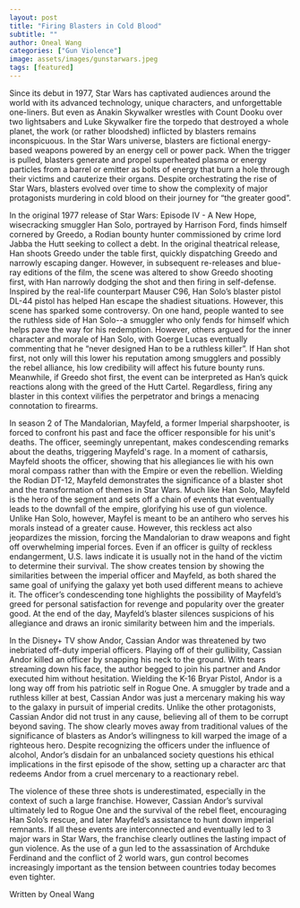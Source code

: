 ```yaml
---
layout: post
title: "Firing Blasters in Cold Blood"
subtitle: ""
author: Oneal Wang
categories: ["Gun Violence"]
image: assets/images/gunstarwars.jpeg
tags: [featured]
---
```


Since its debut in 1977, Star Wars has captivated audiences around the world with its advanced technology, unique characters, and unforgettable one-liners. But even as Anakin Skywalker wrestles with Count Dooku over two lightsabers and Luke Skywalker fire the torpedo that destroyed a whole planet, the work (or rather bloodshed) inflicted by blasters remains inconspicuous. In the Star Wars universe, blasters are fictional energy-based weapons powered by an energy cell or power pack. When the trigger is pulled, blasters generate and propel superheated plasma or energy particles from a barrel or emitter as bolts of energy that burn a hole through their victims and cauterize their organs. Despite orchestrating the rise of Star Wars, blasters evolved over time to show the complexity of major protagonists murdering in cold blood on their journey for “the greater good”.

In the original 1977 release of Star Wars: Episode IV - A New Hope, wisecracking smuggler Han Solo, portrayed by Harrison Ford, finds himself cornered by Greedo, a Rodian bounty hunter commissioned by crime lord Jabba the Hutt seeking to collect a debt. In the original theatrical release, Han shoots Greedo under the table first, quickly dispatching Greedo and narrowly escaping danger. However, in subsequent re-releases and blue-ray editions of the film, the scene was altered to show Greedo shooting first, with Han narrowly dodging the shot and then firing in self-defense. Inspired by the real-life counterpart Mauser C96, Han Solo’s blaster pistol DL-44 pistol has helped Han escape the shadiest situations. However, this scene has sparked some controversy. On one hand, people wanted to see the ruthless side of Han Solo--a smuggler who only fends for himself which helps pave the way for his redemption. However, others argued for the inner character and morale of Han Solo, with Goerge Lucas eventually commenting that he “never designed Han to be a ruthless killer”. If Han shot first, not only will this lower his reputation among smugglers and possibly the rebel alliance, his low credibility will affect his future bounty runs. Meanwhile, if Greedo shot first, the event can be interpreted as Han’s quick reactions along with the greed of the Hutt Cartel. Regardless, firing any blaster in this context vilifies the perpetrator and brings a menacing connotation to firearms. 

In season 2 of The Mandalorian, Mayfeld, a former Imperial sharpshooter, is forced to confront his past and face the officer responsible for his unit's deaths. The officer, seemingly unrepentant, makes condescending remarks about the deaths, triggering Mayfeld's rage. In a moment of catharsis, Mayfeld shoots the officer, showing that his allegiances lie with his own moral compass rather than with the Empire or even the rebellion. Wielding the Rodian DT-12, Mayfeld demonstrates the significance of a blaster shot and the transformation of themes in Star Wars. Much like Han Solo, Mayfeld is the hero of the segment and sets off a chain of events that eventually leads to the downfall of the empire, glorifying his use of gun violence. Unlike Han Solo, however, Mayfel is meant to be an antihero who serves his morals instead of a greater cause. However, this reckless act also jeopardizes the mission, forcing the Mandalorian to draw weapons and fight off overwhelming imperial forces. Even if an officer is guilty of reckless endangerment, U.S. laws indicate it is usually not in the hand of the victim to determine their survival. The show creates tension by showing the similarities between the imperial officer and Mayfeld, as both shared the same goal of unifying the galaxy yet both used different means to achieve it. The officer’s condescending tone highlights the possibility of Mayfeld’s greed for personal satisfaction for revenge and popularity over the greater good. At the end of the day, Mayfeld’s blaster silences suspicions of his allegiance and draws an ironic similarity between him and the imperials.

In the Disney+ TV show Andor, Cassian Andor was threatened by two inebriated off-duty imperial officers. Playing off of their gullibility, Cassian Andor killed an officer by snapping his neck to the ground. With tears streaming down his face, the author begged to join his partner and Andor executed him without hesitation. Wielding the K-16 Bryar Pistol, Andor is a long way off from his patriotic self in Rogue One. A smuggler by trade and a ruthless killer at best, Cassian Andor was just a mercenary making his way to the galaxy in pursuit of imperial credits. Unlike the other protagonists, Cassian Andor did not trust in any cause, believing all of them to be corrupt beyond saving. The show clearly moves away from traditional values of the significance of blasters as Andor’s willingness to kill warped the image of a righteous hero. Despite recognizing the officers under the influence of alcohol, Andor’s disdain for an unbalanced society questions his ethical implications in the first episode of the show, setting up a character arc that redeems Andor from a cruel mercenary to a reactionary rebel.

The violence of these three shots is underestimated, especially in the context of such a large franchise. However, Cassian Andor’s survival ultimately led to Rogue One and the survival of the rebel fleet, encouraging Han Solo’s rescue, and later Mayfeld’s assistance to hunt down imperial remnants. If all these events are interconnected and eventually led to 3 major wars in Star Wars, the franchise clearly outlines the lasting impact of gun violence. As the use of a gun led to the assassination of Archduke Ferdinand and the conflict of 2 world wars, gun control becomes increasingly important as the tension between countries today becomes even tighter.


Written by Oneal Wang
